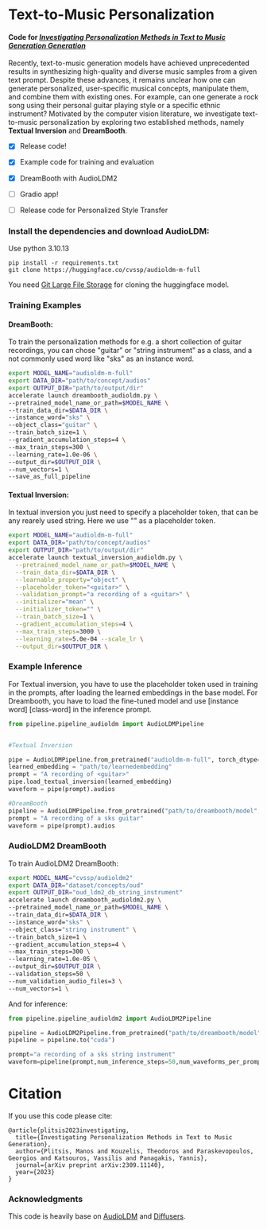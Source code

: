 # Text-to-Music Personalization

#### Code for [_Investigating Personalization Methods in Text to Music Generation Generation_](https://arxiv.org/abs/2309.11140)

  

Recently, text-to-music generation models have achieved unprecedented results in synthesizing high-quality and diverse music samples from a given text prompt. Despite these advances, it remains unclear how one can generate personalized, user-specific musical concepts, manipulate them, and combine them with existing ones. For example, can one generate a rock song using their personal guitar playing style or a specific ethnic instrument? Motivated by the computer vision literature, we investigate text-to-music personalization by exploring two established methods, namely **Textual Inversion** and **DreamBooth**.

- [x] Release code!

- [x] Example code for training and evaluation

- [x] DreamBooth with AudioLDM2

- [ ] Gradio app!

- [ ] Release code for Personalized Style Transfer
  
### Install the dependencies and download AudioLDM:
Use python 3.10.13
  ```
pip install -r requirements.txt
git clone https://huggingface.co/cvssp/audioldm-m-full
  ```
  You need [Git Large File Storage](https://git-lfs.com/) for cloning the huggingface model.
  ### Training Examples

  #### DreamBooth:

  To train the personalization methods for e.g. a short collection of guitar recordings, you can chose "guitar" or "string instrument" as a class, and a not commonly used word like "sks" as an instance word.
  
  ```bash
export MODEL_NAME="audioldm-m-full"
export DATA_DIR="path/to/concept/audios"
export OUTPUT_DIR="path/to/output/dir"
accelerate launch dreambooth_audioldm.py \
  --pretrained_model_name_or_path=$MODEL_NAME \
  --train_data_dir=$DATA_DIR \
  --instance_word="sks" \
  --object_class="guitar" \
  --train_batch_size=1 \
  --gradient_accumulation_steps=4 \
  --max_train_steps=300 \
  --learning_rate=1.0e-06 \
  --output_dir=$OUTPUT_DIR \
  --num_vectors=1 \
  --save_as_full_pipeline 
  ```

#### Textual Inversion:

In textual inversion you just need to specify a placeholder token, that can be any rearely used string. Here we use "<guitar>" as a placeholder token.

```bash
export MODEL_NAME="audioldm-m-full"
export DATA_DIR="path/to/concept/audios"
export OUTPUT_DIR="path/to/output/dir"
accelerate launch textual_inversion_audioldm.py \
  --pretrained_model_name_or_path=$MODEL_NAME \
  --train_data_dir=$DATA_DIR \
  --learnable_property="object" \
  --placeholder_token="<guitar>" \
  --validation_prompt="a recording of a <guitar>" \
  --initializer="mean" \
  --initializer_token="" \
  --train_batch_size=1 \
  --gradient_accumulation_steps=4 \
  --max_train_steps=3000 \
  --learning_rate=5.0e-04 --scale_lr \
  --output_dir=$OUTPUT_DIR \
```


### Example Inference

For Textual inversion, you have to use the placeholder token used in training in the prompts, after loading the learned embeddings in the base model. For Dreambooth, you have to load the fine-tuned model and use \[instance word\] \[class-word\] in the inference prompt.

```python
from pipeline.pipeline_audioldm import AudioLDMPipeline


#Textual Inversion

pipe = AudioLDMPipeline.from_pretrained("audioldm-m-full", torch_dtype=torch.float16).to("cuda")
learned_embedding = "path/to/learnedembedding"
prompt = "A recording of <guitar>"
pipe.load_textual_inversion(learned_embedding)
waveform = pipe(prompt).audios

#DreamBooth
pipeline = AudioLDMPipeline.from_pretrained("path/to/dreambooth/model", torch_dtype=torch.float16).to("cuda")
prompt = "A recording of a sks guitar"
waveform = pipe(prompt).audios
```

### AudioLDM2 DreamBooth

To train AudioLDM2 DreamBooth:

```bash
export MODEL_NAME="cvssp/audioldm2"
export DATA_DIR="dataset/concepts/oud"
export OUTPUT_DIR="oud_ldm2_db_string_instrument"
accelerate launch dreambooth_audioldm2.py \
--pretrained_model_name_or_path=$MODEL_NAME \
--train_data_dir=$DATA_DIR \
--instance_word="sks" \
--object_class="string instrument" \
--train_batch_size=1 \
--gradient_accumulation_steps=4 \
--max_train_steps=300 \
--learning_rate=1.0e-05 \
--output_dir=$OUTPUT_DIR \
--validation_steps=50 \
--num_validation_audio_files=3 \
--num_vectors=1 \
```

And for inference:

```python
from pipeline.pipeline_audioldm2 import AudioLDM2Pipeline

pipeline = AudioLDM2Pipeline.from_pretrained("path/to/dreambooth/model", torch_dtype=torch.float16)
pipeline = pipeline.to("cuda")

prompt="a recording of a sks string instrument"
waveform=pipeline(prompt,num_inference_steps=50,num_waveforms_per_prompt=1,audio_length_in_s=5.12).audios[0]
```


# Citation

If you use this code please cite:

```
@article{plitsis2023investigating,
  title={Investigating Personalization Methods in Text to Music Generation},
  author={Plitsis, Manos and Kouzelis, Theodoros and Paraskevopoulos, Georgios and Katsouros, Vassilis and Panagakis, Yannis},
  journal={arXiv preprint arXiv:2309.11140},
  year={2023}
}
```

### Acknowledgments
This code is heavily  base on [AudioLDM](https://github.com/haoheliu/AudioLDM) and [Diffusers](https://github.com/huggingface/diffusers).
